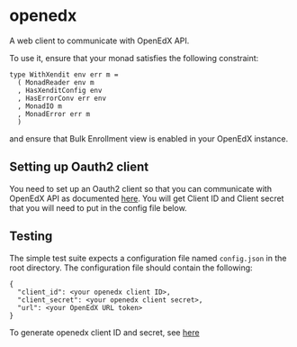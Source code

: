 # openedx

A web client to communicate with OpenEdX API.

To use it, ensure that your monad satisfies the following constraint:
```
type WithXendit env err m = 
  ( MonadReader env m
  , HasXenditConfig env
  , HasErrorConv err env
  , MonadIO m
  , MonadError err m
  )
```

and ensure that Bulk Enrollment view is enabled in your OpenEdX instance.

## Setting up Oauth2 client
You need to set up an Oauth2 client so that you can communicate with OpenEdX API as documented [here](https://github.com/hastexo/webhook-receiver/#edx-oauth2-client).
You will get Client ID and Client secret that you will need to put in the config file below.

## Testing
The simple test suite expects a configuration file named `config.json`
in the root directory.
The configuration file should contain the following:
```
{
  "client_id": <your openedx client ID>,
  "client_secret": <your openedx client secret>,
  "url": <your OpenEdX URL token>
}
```

To generate openedx client ID and secret, see [here]()
